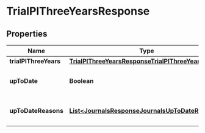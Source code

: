 

# TrialPlThreeYearsResponse


## Properties

| Name | Type | Description | Notes |
|------------ | ------------- | ------------- | -------------|
|**trialPlThreeYears** | [**TrialPlThreeYearsResponseTrialPlThreeYears**](TrialPlThreeYearsResponseTrialPlThreeYears.md) |  |  |
|**upToDate** | **Boolean** | 集計結果が最新かどうか |  |
|**upToDateReasons** | [**List&lt;JournalsResponseJournalsUpToDateReasons&gt;**](JournalsResponseJournalsUpToDateReasons.md) | 集計が最新でない場合の要因情報 |  [optional] |



